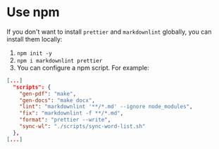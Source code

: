 # Use npm

If you don't want to install `prettier` and `markdownlint` globally, you can
install them locally:

1. `npm init -y`
2. `npm i markdownlint prettier`
3. You can configure a npm script. For example:

```json
[...]
  "scripts": {
    "gen-pdf": "make",
    "gen-docs": "make docx",
    "lint": "markdownlint '**/*.md' --ignore node_modules",
    "fix": "markdownlint -f **/*.md",
    "format": "prettier --write",
    "sync-wl": "./scripts/sync-word-list.sh"
  },
[...]
```
